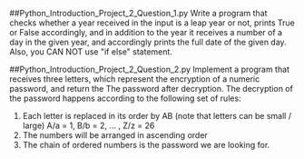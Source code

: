 ##Python_Introduction_Project_2_Question_1.py
Write a program that checks whether a year received in the input is a leap year or not, prints True or
False accordingly, and in addition to the year it receives a number of a day in the given year, and accordingly prints the full date of
the given day.
Also, you CAN NOT use "if else" statement.

##Python_Introduction_Project_2_Question_2.py
Implement a program that receives three letters, which represent the encryption of a numeric password, and return the
The password after decryption.
The decryption of the password happens according to the following set of rules:
1) Each letter is replaced in its order by AB (note that letters can be small / large)
A/a = 1, B/b = 2, … , Z/z = 26
2) The numbers will be arranged in ascending order
3) The chain of ordered numbers is the password we are looking for.
